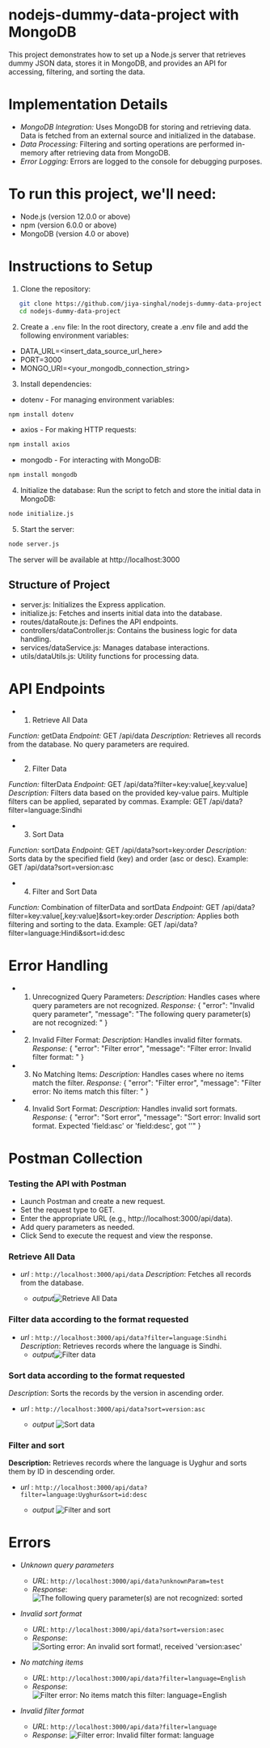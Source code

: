 # nodejs-dummy-data-project with MongoDB
This project demonstrates how to set up a Node.js server that retrieves dummy JSON data, stores it in MongoDB, and provides an API for accessing, filtering, and sorting the data.

# Implementation Details
- *MongoDB Integration:* Uses MongoDB for storing and retrieving data. Data is fetched from an external source and initialized in the database.
- *Data Processing:* Filtering and sorting operations are performed in-memory after retrieving data from MongoDB.
- *Error Logging:* Errors are logged to the console for debugging purposes.

# To run this project, we'll need:

- Node.js (version 12.0.0 or above)
- npm (version 6.0.0 or above)
- MongoDB (version 4.0 or above)

# Instructions to Setup
 1. Clone the repository:
```bash
   git clone https://github.com/jiya-singhal/nodejs-dummy-data-project.git
   cd nodejs-dummy-data-project
```
 2. Create a `.env` file:
In the root directory, create a .env file and add the following environment variables:
 - DATA_URL=<insert_data_source_url_here>
 - PORT=3000
 - MONGO_URI=<your_mongodb_connection_string>

 3. Install dependencies:

- dotenv - For managing environment variables:
```bash
npm install dotenv
``` 
- axios - For making HTTP requests:
```bash
npm install axios
``` 
- mongodb - For interacting with MongoDB:
```bash
npm install mongodb
``` 
 4. Initialize the database:
Run the script to fetch and store the initial data in MongoDB:

```bash
node initialize.js
``` 
 5. Start the server:
```bash
node server.js
```
The server will be available at http://localhost:3000

## Structure of Project

- server.js: Initializes the Express application.
- initialize.js: Fetches and inserts initial data into the database.
- routes/dataRoute.js: Defines the API endpoints.
- controllers/dataController.js: Contains the business logic for data handling.
- services/dataService.js: Manages database interactions.
- utils/dataUtils.js: Utility functions for processing data.


# API Endpoints
- 1. Retrieve All Data

*Function:* getData
*Endpoint:* GET /api/data
*Description:* Retrieves all records from the database. No query parameters are required.

- 2. Filter Data

*Function:* filterData
*Endpoint:* GET /api/data?filter=key:value[,key:value]
*Description:* Filters data based on the provided key-value pairs. Multiple filters can be applied, separated by commas.
Example: GET /api/data?filter=language:Sindhi

- 3. Sort Data

*Function:* sortData
*Endpoint:* GET /api/data?sort=key:order
*Description:* Sorts data by the specified field (key) and order (asc or desc).
Example: GET /api/data?sort=version:asc

- 4. Filter and Sort Data

*Function:* Combination of filterData and sortData
*Endpoint:* GET /api/data?filter=key:value[,key:value]&sort=key:order
*Description:* Applies both filtering and sorting to the data.
Example: GET /api/data?filter=language:Hindi&sort=id:desc


# Error Handling

- 1. Unrecognized Query Parameters:
*Description:* Handles cases where query parameters are not recognized.
*Response:* { "error": "Invalid query parameter", "message": "The following query parameter(s) are not recognized: <param>" }

- 2. Invalid Filter Format:
*Description:* Handles invalid filter formats.
*Response:* { "error": "Filter error", "message": "Filter error: Invalid filter format: <filter>" }

- 3. No Matching Items:
*Description:* Handles cases where no items match the filter.
*Response:* { "error": "Filter error", "message": "Filter error: No items match this filter: <filter>" }

- 4. Invalid Sort Format:
*Description:* Handles invalid sort formats.
*Response:* { "error": "Sort error", "message": "Sort error: Invalid sort format. Expected 'field:asc' or 'field:desc', got '<sort>'" }

# Postman Collection
 
 ### Testing the API with Postman

- Launch Postman and create a new request.
- Set the request type to GET.
- Enter the appropriate URL (e.g., http://localhost:3000/api/data).
- Add query parameters as needed.
- Click Send to execute the request and view the response.

### Retrieve All Data

- *url* : `http://localhost:3000/api/data`
*Description*: Fetches all records from the database.

   * *output*![Retrieve All Data](PostmanImages/getData.png)

### Filter data according to the format requested
- *url* :  `http://localhost:3000/api/data?filter=language:Sindhi` 
*Description*: Retrieves records where the language is Sindhi.
   * *output*![Filter data](PostmanImages/languageFilter.png)

### Sort data according to the format requested
*Description*: Sorts the records by the version in ascending order.
- *url* : `http://localhost:3000/api/data?sort=version:asc`
  
    * *output* ![Sort data](PostmanImages/AscSort.png)

### Filter and sort
**Description:** Retrieves records where the language is Uyghur and sorts them by ID in descending order.

- *url* : `http://localhost:3000/api/data?filter=language:Uyghur&sort=id:desc`

    * *output* ![Filter and sort](PostmanImages/filter&Sort.png)


# Errors

- *Unknown query parameters*
  - *URL*: `http://localhost:3000/api/data?unknownParam=test`
  - *Response*: ![The following query parameter(s) are not recognized: sorted](PostmanImages/InvalidQuery.png)

- *Invalid sort format*
  - *URL*: `http://localhost:3000/api/data?sort=version:asec`
  - *Response*: ![Sorting error: An invalid sort format!, received 'version:asec'](PostmanImages/SortFormatError.png)

- *No matching items*
  - *URL*: `http://localhost:3000/api/data?filter=language=English`
  - *Response*: ![Filter error: No items match this filter: language=English](PostmanImages/noMatchingFound.png)

- *Invalid filter format*
  - *URL*: `http://localhost:3000/api/data?filter=language`
  - *Response*: ![Filter error: Invalid filter format: language](PostmanImages/FilterFormatError.png)
